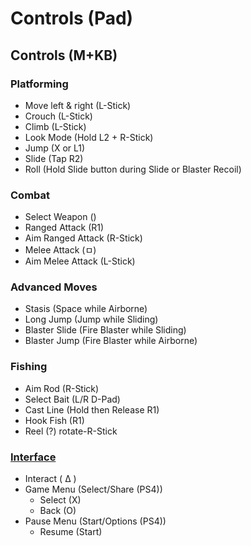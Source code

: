 # Controls (Pad)

## Controls (M+KB)

### Platforming

- Move left & right (L-Stick)
- Crouch (L-Stick)
- Climb (L-Stick)
- Look Mode (Hold L2 + R-Stick)
- Jump (X or L1)
- Slide (Tap R2)
- Roll (Hold Slide button during Slide or Blaster Recoil)

### Combat

- Select Weapon ()
- Ranged Attack (R1)
- Aim Ranged Attack (R-Stick)
- Melee Attack (ㅁ)
- Aim Melee Attack (L-Stick)

### Advanced Moves

- Stasis (Space while Airborne)
- Long Jump (Jump while Sliding)
- Blaster Slide (Fire Blaster while Sliding)
- Blaster Jump (Fire Blaster while Airborne)

### Fishing

- Aim Rod (R-Stick)
- Select Bait (L/R D-Pad)
- Cast Line (Hold then Release R1)
- Hook Fish (R1)
- Reel (?) rotate-R-Stick

### [Interface](Interface.md)

- Interact ( Δ )
- Game Menu (Select/Share (PS4))
    - Select (X)
    - Back (O)
- Pause Menu (Start/Options (PS4))
    - Resume (Start)